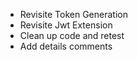 - Revisite Token Generation
- Revisite Jwt Extension
- Clean up code and retest
- Add details comments